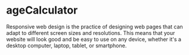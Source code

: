 # ageCalculator
Responsive web design is the practice of designing web pages that can adapt to different screen sizes and resolutions. This means that your website will look good and be easy to use on any device, whether it's a desktop computer, laptop, tablet, or smartphone.
